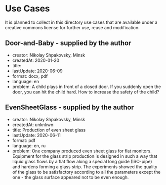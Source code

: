 # Use Cases

It is planned to collect in this directory use cases that are available under
a creative commons license for further use, reuse and modification.

## Door-and-Baby - supplied by the author
  - creator: Nikolay Shpakovsky, Minsk
  - createdAt: 2020-01-20
  - title:
  - lastUpdate: 2020-06-09
  - format: docx, pdf
  - language: en
  - problem: A child plays in front of a closed door. If you suddenly open the
    door, you can hit the child hard.  How to increase the safety of the
    child?

## EvenSheetGlass - supplied by the author
  - creator: Nikolay Shpakovsky, Minsk
  - createdAt: unknkwn
  - title: Production of even sheet glass
  - lastUpdate: 2020-06-11
  - format: pdf
  - language: en, ru
  - problem: One company produced even sheet glass for flat monitors.
    Equipment for the glass strip production is designed in such a way that
    liquid glass flows by a flat flow along a special long guide (ISO-pipe)
    and hardens forming a glass strip.  The experiments showed the quality of
    the glass to be satisfactory according to all the parameters except the
    one - the glass surface appeared not to be even enough.

